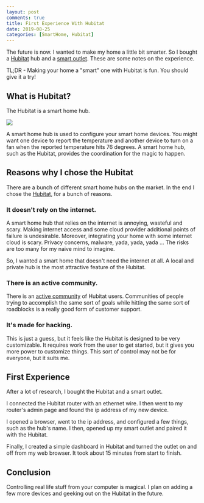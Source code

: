 ```yaml
---
layout: post
comments: true
title: First Experience With Hubitat
date: 2019-08-25
categories: [SmartHome, Hubitat]
---
```


The future is now. I wanted to make my home a little bit smarter. So I bought a [Hubitat](https://amzn.to/2ZlRdQm) hub and a [smart outlet](https://amzn.to/2LaxvgO). These are some notes on the experience. 

TL;DR - Making your home a "smart" one with Hubitat is fun. You should give it a try!

## What is Hubitat?
The Hubitat is a smart home hub.

<a target="_blank"  href="https://www.amazon.com/gp/product/B07D19VVTX/ref=as_li_tl?ie=UTF8&camp=1789&creative=9325&creativeASIN=B07D19VVTX&linkCode=as2&tag=programmerd05-20&linkId=152a783598f1b006e1ba7f0e66eb8c37"><img border="0" src="//ws-na.amazon-adsystem.com/widgets/q?_encoding=UTF8&MarketPlace=US&ASIN=B07D19VVTX&ServiceVersion=20070822&ID=AsinImage&WS=1&Format=_SL250_&tag=programmerd05-20" ></a><img src="//ir-na.amazon-adsystem.com/e/ir?t=programmerd05-20&l=am2&o=1&a=B07D19VVTX" width="1" height="1" border="0" alt="" style="border:none !important; margin:0px !important;" />

A smart home hub is used to configure your smart home devices. You might want one device to report the temperature and another device to turn on a fan when the reported temperature hits 76 degrees. A smart home hub, such as the Hubitat, provides the coordination for the magic to happen.

## Reasons why I chose the Hubitat

There are a bunch of different smart home hubs on the market. In the end I chose the [Hubitat](https://amzn.to/2ZlRdQm), for a bunch of reasons.

### It doesn't rely on the internet.

A smart home hub that relies on the internet is annoying, wasteful and scary. Making internet access and some cloud provider additional points of failure is undesirable. Moreover, integrating your home with some internet cloud is scary. Privacy concerns, malware, yada, yada, yada ... The risks are too many for my naive mind to imagine.

So, I wanted a smart home that doesn't need the internet at all. A local and private hub is the most attractive feature of the Hubitat.

### There is an active community.

There is an [active community](https://community.hubitat.com/) of Hubitat users. Communities of people trying to accomplish the same sort of goals while hitting the same sort of roadblocks is a really good form of customer support.

### It's made for hacking.

This is just a guess, but it feels like the Hubitat is designed to be very customizable. It requires work from the user to get started, but it gives you more power to customize things. This sort of control may not be for everyone, but it suits me.

## First Experience

After a lot of research, I bought the Hubitat and a smart outlet. 

I connected the Hubitat router with an ethernet wire. I then went to my router's admin page and found the ip address of my new device. 

I opened a browser, went to the ip address, and configured a few things, such as the hub's name. I then, opened up my smart outlet and paired it with the Hubitat. 

Finally, I created a simple dashboard in Hubitat and turned the outlet on and off from my web browser. It took about 15 minutes from start to finish.

## Conclusion

Controlling real life stuff from your computer is magical. I plan on adding a few more devices and geeking out on the Hubitat in the future.
